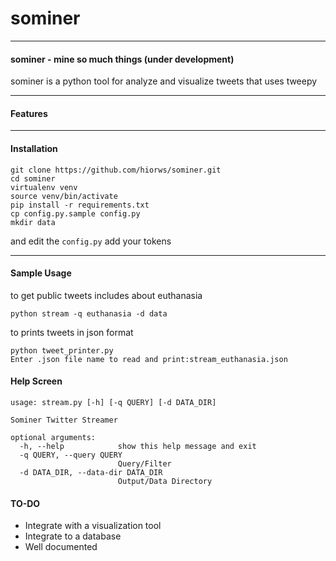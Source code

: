 # sominer

----
#### sominer  - mine so much things (under development)
sominer is a python tool for analyze and visualize tweets that uses tweepy

---
#### Features

----

#### Installation

```
git clone https://github.com/hiorws/sominer.git
cd sominer
virtualenv venv
source venv/bin/activate
pip install -r requirements.txt
cp config.py.sample config.py
mkdir data
```
and edit the `config.py` add your tokens

----
#### Sample Usage

to get public tweets includes about euthanasia

```
python stream -q euthanasia -d data
```

to prints tweets in json format

```
python tweet_printer.py
Enter .json file name to read and print:stream_euthanasia.json
```


#### Help Screen
```
usage: stream.py [-h] [-q QUERY] [-d DATA_DIR]

Sominer Twitter Streamer

optional arguments:
  -h, --help            show this help message and exit
  -q QUERY, --query QUERY
                        Query/Filter
  -d DATA_DIR, --data-dir DATA_DIR
                        Output/Data Directory
```

#### TO-DO
- Integrate with a visualization tool
- Integrate to a database
- Well documented




